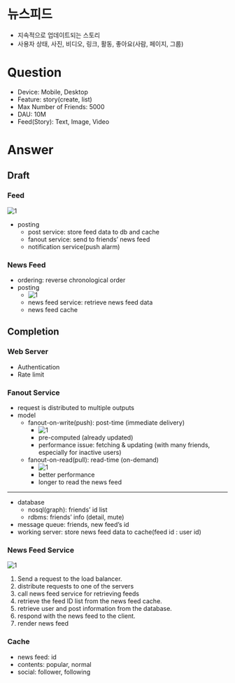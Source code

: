 # 뉴스피드

- 지속적으로 업데이트되는 스토리
- 사용자 상태, 사진, 비디오, 링크, 활동, 좋아요(사람, 페이지, 그룹)

# Question

- Device: Mobile, Desktop
- Feature: story(create, list)
- Max Number of Friends: 5000
- DAU: 10M
- Feed(Story): Text, Image, Video

# Answer
## Draft
### Feed

![1](./images/noah_feed_posting.jpeg)

- posting
  - post service: store feed data to db and cache
  - fanout service: send to friends’ news feed
  - notification service(push alarm)

### News Feed

- ordering: reverse chronological order
- posting
  - ![1](./images/noah_newsfeed_posting.jpeg)
  - news feed service: retrieve news feed data
  - news feed cache

## Completion

### Web Server

- Authentication
- Rate limit

### Fanout Service
- request is distributed to multiple outputs
- model
  - fanout-on-write(push): post-time (immediate delivery)
    - ![1](./images/noah_fanout.jpeg)
    - pre-computed (already updated)
    - performance issue: fetching & updating (with many friends, especially for inactive users)
  - fanout-on-read(pull): read-time (on-demand)
    - ![1](./images/noah_fanout2.jpeg)
    - better performance
    - longer to read the news feed

---
- database
  - nosql(graph): friends’ id list
  - rdbms: friends’ info (detail, mute)
- message queue: friends, new feed’s id
- working server: store news feed data to cache(feed id : user id)

### News Feed Service

![1](./images/noah_news-feed-service.jpeg)

1. Send a request to the load balancer.
2. distribute requests to one of the servers
3. call news feed service for retrieving feeds
4. retrieve the feed ID list from the news feed cache.
5. retrieve user and post information from the database.
6. respond with the news feed to the client.
7. render news feed

### Cache

- news feed: id
- contents: popular, normal
- social: follower, following
